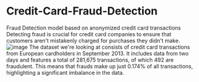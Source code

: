 # Credit-Card-Fraud-Detection
Fraud Detection model based on anonymized credit card transactions
Detecting fraud is crucial for credit card companies to ensure that customers aren't mistakenly charged for purchases they didn't make.
![image](https://github.com/user-attachments/assets/3c07bad7-98ec-4f82-a775-79308a248e26)
The dataset we're looking at consists of credit card transactions from European cardholders in September 2013. It includes data from two days and features a total of 281,675 transactions, of which 492 are fraudulent. This means that frauds make up just 0.174% of all transactions, highlighting a significant imbalance in the data.
